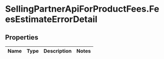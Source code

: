 # SellingPartnerApiForProductFees.FeesEstimateErrorDetail

## Properties
Name | Type | Description | Notes
------------ | ------------- | ------------- | -------------
